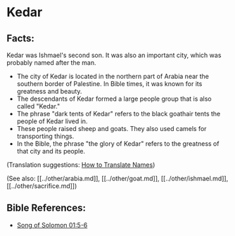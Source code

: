 # Kedar #

## Facts: ##

Kedar was Ishmael's second son. It was also an important city, which was probably named after the man.

* The city of Kedar is located in the northern part of Arabia near the southern border of Palestine. In Bible times, it was known for its greatness and beauty.
* The descendants of Kedar formed a large people group that is also called "Kedar."
* The phrase "dark tents of Kedar" refers to the black goathair tents the people of Kedar lived in.
* These people raised sheep and goats. They also used camels for transporting things.
* In the Bible, the phrase "the glory of Kedar" refers to the greatness of that city and its people.

(Translation suggestions: [How to Translate Names](en/ta-vol1/translate/man/translate-names))

(See also: [[../other/arabia.md]], [[../other/goat.md]], [[../other/ishmael.md]], [[../other/sacrifice.md]])

## Bible References: ##

* [Song of Solomon 01:5-6](en/tn/sng/help/01/05)